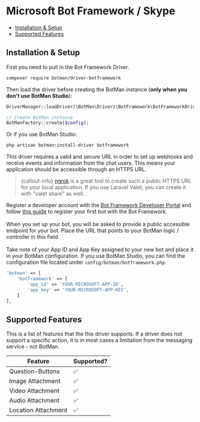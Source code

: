 # Microsoft Bot Framework / Skype

- [Installation & Setup](#installation-setup)
- [Supported Features](#supported-features)

<a id="installation-setup"></a>
## Installation & Setup

First you need to pull in the Bot Framework Driver.

```sh
composer require botman/driver-botframework
```

Then load the driver before creating the BotMan instance (**only when you don't use BotMan Studio**):

```php
DriverManager::loadDriver(\BotMan\Drivers\BotFramework\BotFrameworkDriver::class);

// Create BotMan instance
BotManFactory::create($config);
```

Or if you use BotMan Studio:

```sh
php artisan botman:install-driver botframework
```

This driver requires a valid and secure URL in order to set up webhooks and receive events and information from the chat users. This means your application should be accessible through an HTTPS URL.

> {callout-info} [ngrok](https://ngrok.com/) is a great tool to create such a public HTTPS URL for your local application. If you use Laravel Valet, you can create it with "valet share" as well.

Register a developer account with the [Bot Framework Developer Portal](https://dev.botframework.com/) and follow [this guide](https://docs.botframework.com/en-us/csharp/builder/sdkreference/gettingstarted.html#registering) to register your first bot with the Bot Framework.
<br><br>
When you set up your bot, you will be asked to provide a public accessible endpoint for your bot.
Place the URL that points to your BotMan logic / controller in this field.
<br><br>
Take note of your App ID and App Key assigned to your new bot and place it in your BotMan configuration.
If you use BotMan Studio, you can find the configuration file located under `config/botman/botframework.php`.

```php
'botman' => [
    'botframework' => [
    	'app_id' => 'YOUR-MICROSOFT-APP-ID',
    	'app_key' => 'YOUR-MICROSOFT-APP-KEY',
    ]
],
```

<a id="supported-features"></a>
## Supported Features
This is a list of features that the this driver supports.
If a driver does not support a specific action, it is in most cases a limitation from the messaging service - not BotMan.

<table class="table">
<thead>
	<tr>
		<th>Feature</th>
		<th>Supported?</th>
	</tr>
</thead>
<tbody>
	<tr>
		<td>Question-Buttons</td>
		<td>✅</td>
	</tr>
	<tr>
		<td>Image Attachment</td>
		<td>✅</td>
	</tr>
	<tr>
		<td>Video Attachment</td>
		<td>✅</td>
	</tr>
	<tr>
		<td>Audio Attachment</td>
		<td>✅</td>
	</tr>
	<tr>
		<td>Location Attachment</td>
		<td>✅</td>
	</tr>
</tbody>
</table>